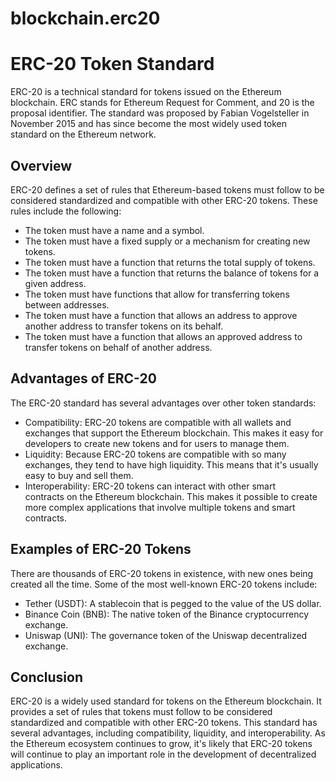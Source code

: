 # blockchain.erc20

# ERC-20 Token Standard

ERC-20 is a technical standard for tokens issued on the Ethereum blockchain. ERC stands for Ethereum Request for Comment, and 20 is the proposal identifier. The standard was proposed by Fabian Vogelsteller in November 2015 and has since become the most widely used token standard on the Ethereum network.

## Overview

ERC-20 defines a set of rules that Ethereum-based tokens must follow to be considered standardized and compatible with other ERC-20 tokens. These rules include the following:

- The token must have a name and a symbol.
- The token must have a fixed supply or a mechanism for creating new tokens.
- The token must have a function that returns the total supply of tokens.
- The token must have a function that returns the balance of tokens for a given address.
- The token must have functions that allow for transferring tokens between addresses.
- The token must have a function that allows an address to approve another address to transfer tokens on its behalf.
- The token must have a function that allows an approved address to transfer tokens on behalf of another address.

## Advantages of ERC-20

The ERC-20 standard has several advantages over other token standards:

- Compatibility: ERC-20 tokens are compatible with all wallets and exchanges that support the Ethereum blockchain. This makes it easy for developers to create new tokens and for users to manage them.
- Liquidity: Because ERC-20 tokens are compatible with so many exchanges, they tend to have high liquidity. This means that it's usually easy to buy and sell them.
- Interoperability: ERC-20 tokens can interact with other smart contracts on the Ethereum blockchain. This makes it possible to create more complex applications that involve multiple tokens and smart contracts.

## Examples of ERC-20 Tokens

There are thousands of ERC-20 tokens in existence, with new ones being created all the time. Some of the most well-known ERC-20 tokens include:

- Tether (USDT): A stablecoin that is pegged to the value of the US dollar.
- Binance Coin (BNB): The native token of the Binance cryptocurrency exchange.
- Uniswap (UNI): The governance token of the Uniswap decentralized exchange.

## Conclusion

ERC-20 is a widely used standard for tokens on the Ethereum blockchain. It provides a set of rules that tokens must follow to be considered standardized and compatible with other ERC-20 tokens. This standard has several advantages, including compatibility, liquidity, and interoperability. As the Ethereum ecosystem continues to grow, it's likely that ERC-20 tokens will continue to play an important role in the development of decentralized applications.
